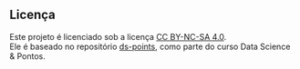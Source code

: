 ## Licença

Este projeto é licenciado sob a licença [CC BY-NC-SA 4.0](https://creativecommons.org/licenses/by-nc-sa/4.0/deed.pt-br).  
Ele é baseado no repositório [ds-points](https://github.com/TeoMeWhy/ds-points), como parte do curso Data Science & Pontos.